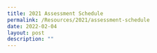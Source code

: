 ```yaml
---
title: 2021 Assessment Schedule
permalink: /Resources/2021/assessment-schedule
date: 2022-02-04
layout: post
description: ""
---
```

